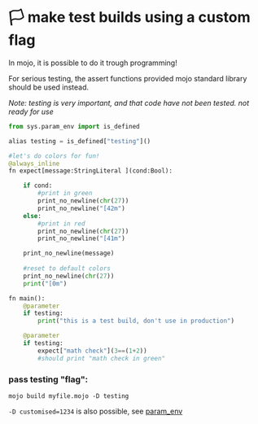 # 🏳️ make test builds using a custom flag
In mojo, it is possible to do it trough programming!

For serious testing, the assert functions provided mojo standard library should be used instead.

*Note: testing is very important, and that code have not been tested. not ready for use*

```python
from sys.param_env import is_defined

alias testing = is_defined["testing"]()

#let's do colors for fun!
@always_inline
fn expect[message:StringLiteral ](cond:Bool):

    if cond: 
        #print in green
        print_no_newline(chr(27))
        print_no_newline("[42m")
    else: 
        #print in red
        print_no_newline(chr(27))
        print_no_newline("[41m")

    print_no_newline(message)
    
    #reset to default colors
    print_no_newline(chr(27))
    print("[0m")

fn main():
    @parameter
    if testing:
        print("this is a test build, don't use in production")

    @parameter
    if testing:
        expect["math check"](3==(1+2))
        #should print "math check in green"
```
### pass testing "flag":
```mojo build myfile.mojo -D testing```

```-D customised=1234``` is also possible, 
see [param_env](https://docs.modular.com/mojo/stdlib/sys/param_env.html)





